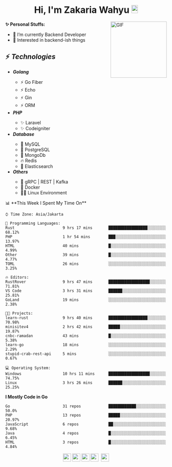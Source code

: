<h1 align="center">Hi, I'm Zakaria Wahyu <img src="https://github.com/TheDudeThatCode/TheDudeThatCode/blob/master/Assets/Hi.gif" width="20px" height="25px"></h1>

<img align="right" alt="GIF" height="175px" src="https://www.nayakapratama.co.id/wp-content/uploads/2019/07/Website-Maintenance.gif" />

**✨ Personal Stuffs:**
- 🔭 I’m currently Backend Developer
- 🌱 Interested in backend-ish things

<h2>⚡ <i>Technologies</i></h2>
<ul>
<li><strong><i>Golang</i></strong></li>
  <ul>
    <li>⚡ Go Fiber</li>
    <li>⚡ Echo</li>
    <li>⚡ Gin</li>
    <li>⚡ ORM</li>
  </ul>
<li><strong><i>PHP</i></strong></li>
  <ul>
    <li>✨ Laravel</li>
    <li>✨ Codeigniter</li>
  </ul>
<li><strong><i>Database</i></strong></li>
  <ul>
    <li>🐬 MySQL</li>
    <li>🐘 PostgreSQL</li>
    <li>🍃 MongoDb</li>
    <li>🔥 Redis</li>
    <li>🔎 Elasticsearch</li>
  </ul>
  <li><strong><i>Others</i></strong></li>
  <ul>
    <li>💫 gRPC | REST | Kafka</li>
    <li>🐳 Docker</li>
    <li>👨‍💻 Linux Environment</li>
  </ul>
</ul>
<!--START_SECTION:waka-->
📊 **This Week I Spent My Time On** 

```text
⌚︎ Time Zone: Asia/Jakarta

💬 Programming Languages: 
Rust                     9 hrs 17 mins       █████████████████░░░░░░░░   68.12% 
PHP                      1 hr 54 mins        ███░░░░░░░░░░░░░░░░░░░░░░   13.97% 
HTML                     40 mins             █░░░░░░░░░░░░░░░░░░░░░░░░   4.99% 
Other                    39 mins             █░░░░░░░░░░░░░░░░░░░░░░░░   4.77% 
TOML                     26 mins             ░░░░░░░░░░░░░░░░░░░░░░░░░   3.25%

🔥 Editors: 
RustRover                9 hrs 47 mins       ██████████████████░░░░░░░   71.81% 
VS Code                  3 hrs 31 mins       ██████░░░░░░░░░░░░░░░░░░░   25.81% 
GoLand                   19 mins             ░░░░░░░░░░░░░░░░░░░░░░░░░   2.38%

🐱‍💻 Projects: 
learn-rust               9 hrs 40 mins       █████████████████░░░░░░░░   70.98% 
minisitev4               2 hrs 42 mins       █████░░░░░░░░░░░░░░░░░░░░   19.87% 
cnbc-ramadan             43 mins             █░░░░░░░░░░░░░░░░░░░░░░░░   5.38% 
learn-go                 18 mins             ░░░░░░░░░░░░░░░░░░░░░░░░░   2.29% 
stupid-crab-rest-api     5 mins              ░░░░░░░░░░░░░░░░░░░░░░░░░   0.67%

💻 Operating System: 
Windows                  10 hrs 11 mins      ██████████████████░░░░░░░   74.75% 
Linux                    3 hrs 26 mins       ██████░░░░░░░░░░░░░░░░░░░   25.25%

```

**I Mostly Code in Go** 

```text
Go                       31 repos            ████████████░░░░░░░░░░░░░   50.0% 
PHP                      13 repos            █████░░░░░░░░░░░░░░░░░░░░   20.97% 
JavaScript               6 repos             ██░░░░░░░░░░░░░░░░░░░░░░░   9.68% 
Java                     4 repos             █░░░░░░░░░░░░░░░░░░░░░░░░   6.45% 
HTML                     3 repos             █░░░░░░░░░░░░░░░░░░░░░░░░   4.84%

```



<!--END_SECTION:waka-->

<p align="center">
<a href="https://www.linkedin.com/in/zakariawahyu" target="_blank"><img src="https://img.shields.io/badge/linkedin-%230077B5.svg?&style=for-the-badge&logo=linkedin&logoColor=white" height=25></a>
<a href="https://medium.com/@zakariawahyu" target="_blank"><img src="https://img.shields.io/badge/Medium-12100E?style=for-the-badge&logo=medium&logoColor=white" height=25></a>
<a href="https://medium.com/@zakariawahyu" target="_blank"><img src="https://img.shields.io/badge/Portfolio-2300843e?style=for-the-badge&logo=About.me&logoColor=white" height=25></a>
<a href="https://www.twitter.com/_zakariawahyu" target="_blank"><img src="https://img.shields.io/badge/twitter-%231DA1F2.svg?&style=for-the-badge&logo=twitter&logoColor=white" height=25></a> 
<a href="https://www.instagram.com/_zakariawahyu" target="_blank"><img src="https://img.shields.io/badge/instagram-%23E4405F.svg?&style=for-the-badge&logo=instagram&logoColor=white" height=25></a>

